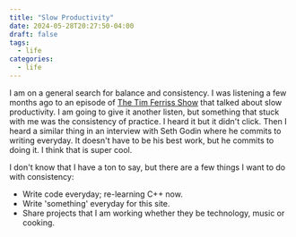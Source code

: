 ```yaml
---
title: "Slow Productivity"
date: 2024-05-28T20:27:50-04:00
draft: false
tags:
  - life
categories:
  - life
---
```


I am on a general search for balance and consistency.  I was listening a few months ago to an episode of [The Tim Ferriss Show](https://tim.blog/2022/02/02/cal-newport/) that talked about slow productivity.  I am going to give it another listen, but something that stuck with me was the consistency of practice.  I heard it but it didn't click.  Then I heard a similar thing in an interview with Seth Godin where he commits to writing everyday.  It doesn't have to be his best work, but he commits to doing it.  I think that is super cool.  

I don't know that I have a ton to say, but there are a few things I want to do with consistency:
* Write code everyday; re-learning C++ now.
* Write 'something' everyday for this site.  
* Share projects that I am working whether they be technology, music or cooking.
